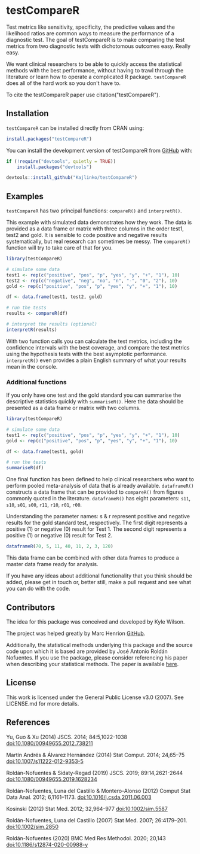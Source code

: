 
# testCompareR

<!-- badges: start -->
<!-- badges: end -->

Test metrics like sensitivity, specificity, the predictive values and the likelihood ratios are common ways to measure the performance of a diagnostic test. The goal of testCompareR is to make comparing the test metrics from two diagnostic tests with dichotomous outcomes easy. Really easy.

We want clinical researchers to be able to quickly access the statistical methods with the best performance, without having to trawl through the literature or learn how to operate a complicated R package. `testCompareR` does all of the hard work so you don't have to. 

To cite the testCompareR paper use citation("testCompareR").

## Installation

`testCompareR` can be installed directly from CRAN using:

``` r
install.packages("testCompareR")
```

You can install the development version of testCompareR from [GitHub](https://github.com/) with:

``` r
if (!require("devtools", quietly = TRUE))
    install.packages("devtools")

devtools::install_github("Kajlinko/testCompareR")
```

## Examples

`testCompareR` has two principal functions: `compareR()` and `interpretR()`.

This example with simulated data demonstrates how they work. The data is provided as a data frame or matrix with three columns in the order test1, test2 and gold. It is sensible to code positive and negative results systematically, but real research can sometimes be messy. The `compareR()` function will try to take care of that for you.

``` r
library(testCompareR)

# simulate some data
test1 <- rep(c("positive", "pos", "p", "yes", "y", "+", "1"), 10)
test2 <- rep(c("negative", "neg", "no", "n", "-", "0", "2"), 10)
gold <- rep(c("positive", "pos", "p", "yes", "y", "+", "1"), 10)

df <- data.frame(test1, test2, gold)

# run the tests
results <- compareR(df)

# interpret the results (optional)
interpretR(results)
```

With two function calls you can calculate the test metrics, including the confidence intervals with the best coverage, and compare the test metrics using the hypothesis tests with the best asymptotic performance. `interpretR()` even provides a plain English summary of what your results mean in the console. 

### Additional functions

If you only have one test and the gold standard you can summarise the descriptive statistics quickly with `summariseR()`. Here the data should be presented as a data frame or matrix with two columns.

``` r
library(testCompareR)

# simulate some data
test1 <- rep(c("positive", "pos", "p", "yes", "y", "+", "1"), 10)
gold <- rep(c("positive", "pos", "p", "yes", "y", "+", "1"), 10)

df <- data.frame(test1, gold)

# run the tests
summariseR(df)
```

One final function has been defined to help clinical researchers who want to perform pooled meta-analysis of data that is already available. `dataframeR()` constructs a data frame that can be provided to `compareR()` from figures commonly quoted in the literature. `dataframeR()` has eight parameters: `s11`, `s10`, `s01`, `s00`, `r11`, `r10`, `r01`, `r00`.

Understanding the parameter names:
s & r represent positive and negative results for the gold standard test, respectively.
The first digit represents a positive (1) or negative (0) result for Test 1.
The second digit represents a positive (1) or negative (0) result for Test 2.

``` r
dataframeR(70, 5, 11, 40, 11, 2, 3, 120)
```

This data frame can be combined with other data frames to produce a master data frame ready for analysis.

If you have any ideas about additional functionality that you think should be added, please get in touch or, better still, make a pull request and see what you can do with the code.

## Contributors

The idea for this package was conceived and developed by Kyle Wilson. 

The project was helped greatly by Marc Henrion [GitHub](https://github.com/gitMarcH/).

Additionally, the statistical methods underlying this package and the source code upon which it is based are provided by José Antonio Roldán Nofuentes. If you use the package, please consider referencing his paper when describing your statistical methods. The paper is available [here](https://doi.org/10.1186/s12874-020-00988-y).

## License

This work is licensed under the General Public License v3.0 (2007). See LICENSE.md for more details.

## References

Yu, Guo & Xu (2014) JSCS. 2014; 84:5,1022-1038
<doi:10.1080/00949655.2012.738211>

Martín Andrés & Álvarez Hernández (2014) Stat Comput. 2014; 24,65–75
<doi:10.1007/s11222-012-9353-5>

Roldán-Nofuentes & Sidaty-Regad (2019) JSCS. 2019; 89:14,2621-2644
<doi:10.1080/00949655.2019.1628234>

Roldán-Nofuentes, Luna del Castillo & Montero-Alonso (2012) Comput Stat Data Anal. 2012; 6,1161–1173.
<doi:10.1016/j.csda.2011.06.003>

Kosinski (2012) Stat Med. 2012; 32,964-977
<doi:10.1002/sim.5587>

Roldán-Nofuentes, Luna del Castillo (2007) Stat Med. 2007; 26:4179–201.
<doi:10.1002/sim.2850>

Roldán-Nofuentes (2020) BMC Med Res Methodol. 2020; 20,143
<doi:10.1186/s12874-020-00988-y>
